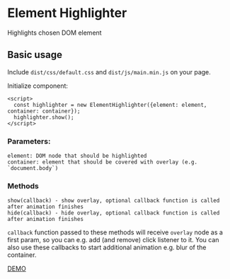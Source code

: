 # Element Highlighter

Highlights chosen DOM element

## Basic usage

Include `dist/css/default.css` and `dist/js/main.min.js` on your page.

Initialize component:

    <script>
      const highlighter = new ElementHighlighter({element: element, container: container});
      highlighter.show();
    </script>

### Parameters:

    element: DOM node that should be highlighted
    container: element that should be covered with overlay (e.g. `document.body`)

### Methods

    show(callback) - show overlay, optional callback function is called after animation finishes
    hide(callback) - hide overlay, optional callback function is called after animation finishes

`callback` function passed to these methods will receive `overlay` node as a first param, so you can e.g. add (and remove) click listener to it. You can also use these callbacks to start additional animation e.g. blur of the container.

[DEMO](https://brainly.github.io/ui-components/components/element-highlighter/)
